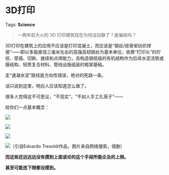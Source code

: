 # 3D打印

Tags: **Science**

> 一两年前大火的 3D 打印建筑现在为何没动静了？是骗局吗？



3D打印在建筑上的应用不应该是打印混凝土，而应该是“钢丝/缆骨架纺织焊接”——即以多股直径三毫米左右的高强高韧钢丝为基本单位，依靠“打印头”的拧绞、穿插、切断、接续和点焊能力，去构造钢缆级的有机结构作为后续水泥浇筑或膜结构、轻质复合材料、管线设施组装的框架基础。

走“速凝水泥”路线是方向性错误，绝对的死路一条。

话只说到这里，明白人应该知道怎么做了。

很多人觉得这不可思议，“不现实”，“不如人手工扎笼子”——

给你们一点基本概念：

![](https://pic3.zhimg.com/50/v2-3ee010ded7697a766e0200677dd8763c_720w.jpg?source=1940ef5c)  


![](https://pic1.zhimg.com/50/v2-682b68ca9a4557c9a1e4f98e461696df_720w.jpg?source=1940ef5c)  


![](https://pic2.zhimg.com/50/v2-09637c2d0c9612518ac81cf30432a268_720w.jpg?source=1940ef5c)  


![](https://pic1.zhimg.com/50/v2-e1c1f663ddf7e263925b11e2b3fb9a9d_720w.jpg?source=1940ef5c)（引自Edoardo Tresoldi作品，图片来自网络搜索，侵删）

**而这些还远远远没有摸到上面谈论的这个手段所能企及的上限。**

**甚至可能连下限都没摸到。**



